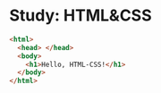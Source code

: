 # Study: HTML&CSS

```html
<html>
  <head> </head>
  <body>
    <h1>Hello, HTML-CSS!</h1>
  </body>
</html>
```
